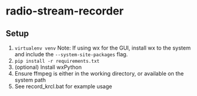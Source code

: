 # radio-stream-recorder

## Setup
1. `virtualenv venv` Note: If using wx for the GUI, install wx to the system and include the `--system-site-packages` flag.
2. `pip install -r requirements.txt`
3. (optional) Install wxPython
4. Ensure ffmpeg is either in the working directory, or available on the system path
5. See record_krcl.bat for example usage
